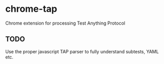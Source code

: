 # chrome-tap
Chrome extension for processing Test Anything Protocol

## TODO

Use the proper javascript TAP parser to fully understand subtests, YAML etc.
